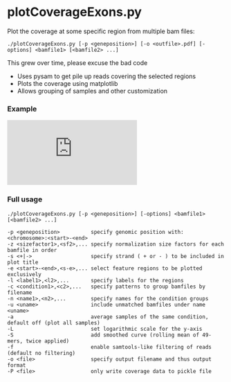 # plotCoverageExons.py
Plot the coverage at some specific region from multiple bam files:

    ./plotCoverageExons.py [-p <geneposition>] [-o <outfile>.pdf] [-options] <bamfile1> [<bamfile2> ...]

This grew over time, please excuse the bad code

* Uses pysam to get pile up reads covering the selected regions
* Plots the coverage using matplotlib
* Allows grouping of samples and other customization

### Example

![example](https://github.com/RaverJay/plotCoverageExons.py/blob/master/plotCoverageExons.py)

### Full usage

    ./plotCoverageExons.py [-p <geneposition>] [-options] <bamfile1> [<bamfile2> ...]

    -p <geneposition>          specify genomic position with: <chromosome>:<start>-<end>
    -z <sizefactor1>,<sf2>,... specify normalization size factors for each bamfile in order
    -s <+|->                   specify strand ( + or - ) to be included in plot title
    -e <start>-<end>,<s-e>,... select feature regions to be plotted exclusively
    -l <label1>,<l2>,...       specify labels for the regions
    -c <condition1>,<c2>,...   specify patterns to group bamfiles by filename
    -n <name1>,<n2>,...        specify names for the condition groups
    -u <uname>                 include unmatched bamfiles under name <uname>
    -a                         average samples of the same condition, default off (plot all samples)
    -L                         set logarithmic scale for the y-axis
    -S                         add smoothed curve (rolling mean of 49-mers, twice applied)
    -f                         enable samtools-like filtering of reads (default no filtering)
    -o <file>                  specify output filename and thus output format
    -P <file>                  only write coverage data to pickle file
